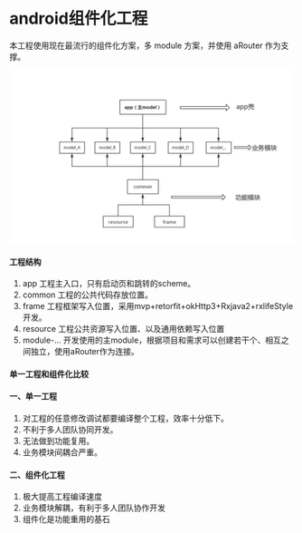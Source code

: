 # android组件化工程

本工程使用现在最流行的组件化方案，多 module 方案，并使用 aRouter 作为支撑。

![image](https://github.com/tangbei/android-arouter/blob/master/build_model.png)


#### 工程结构
1. app 工程主入口，只有启动页和跳转的scheme。
2. common 工程的公共代码存放位置。
3. frame 工程框架写入位置，采用mvp+retorfit+okHttp3+Rxjava2+rxlifeStyle开发。
4. resource 工程公共资源写入位置、以及通用依赖写入位置
5. module-... 开发使用的主module，根据项目和需求可以创建若干个、相互之间独立，使用aRouter作为连接。

#### 单一工程和组件化比较

#### 一、单一工程
1. 对工程的任意修改调试都要编译整个工程，效率十分低下。
2. 不利于多人团队协同开发。
3. 无法做到功能复用。
4. 业务模块间耦合严重。

#### 二、组件化工程
1. 极大提高工程编译速度
2. 业务模块解耦，有利于多人团队协作开发
3. 组件化是功能重用的基石
